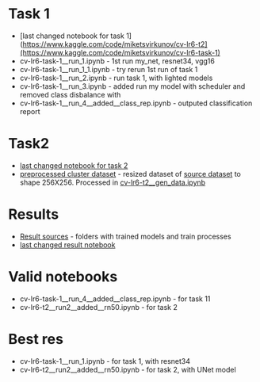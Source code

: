 # Task 1

- [last changed notebook for task 1](https://www.kaggle.com/code/miketsvirkunov/cv-lr6-t2](https://www.kaggle.com/code/miketsvirkunov/cv-lr6-task-1)
- cv-lr6-task-1__run_1.ipynb - 1st run my_net, resnet34, vgg16
- cv-lr6-task-1__run_1_1.ipynb - try rerun 1st run of task 1
- cv-lr6-task-1__run_2.ipynb - run task 1, with lighted models
- cv-lr6-task-1__run_3.ipynb - added run my model with scheduler and removed class disbalance with 
- cv-lr6-task-1__run_4__added__class_rep.ipynb - outputed classification report

# Task2

- [last changed notebook for task 2](https://www.kaggle.com/code/miketsvirkunov/cv-lr6-t2)
- [preprocessed cluster dataset](https://www.kaggle.com/datasets/miketsvirkunov/clusterupdate/data) - resized dataset of [source dataset](https://www.kaggle.com/datasets/bulentsiyah/semantic-drone-dataset) to shape 256X256. Processed in [cv-lr6-t2__gen_data.ipynb](https://github.com/MikeTsvirkunov/CV_LR_6/blob/main/cv-lr6-t2__gen_data.ipynb)

# Results
- [Result sources](https://drive.google.com/drive/folders/1RHPzprMdZv4gwgJkOAUsYDRHCJFtcFBf?usp=sharing) - folders with trained models and train processes
- [last changed result notebook](https://colab.research.google.com/drive/1xsKEI-cmizlq205dW_VsjB5kcGzEDniD#scrollTo=1yabRQZyGJVD) 

# Valid notebooks
- cv-lr6-task-1__run_4__added__class_rep.ipynb - for task 11
- cv-lr6-t2__run2__added__rn50.ipynb - for task 2

# Best res
- cv-lr6-task-1__run_1.ipynb - for task 1, with resnet34
- cv-lr6-t2__run2__added__rn50.ipynb - for task 2, with UNet model
